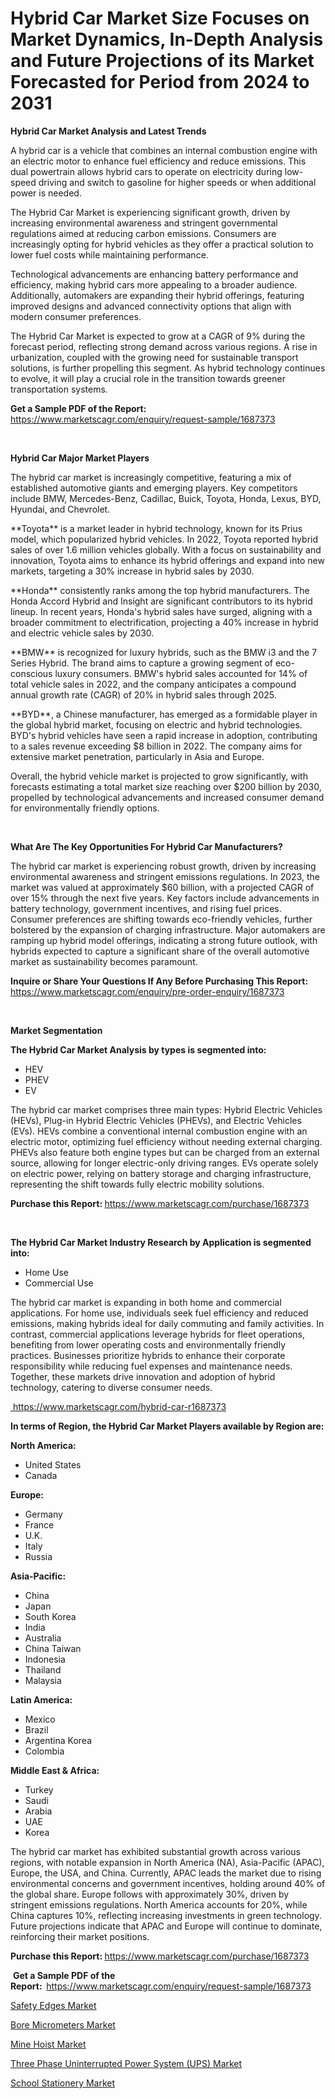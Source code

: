 <p><h1>Hybrid Car Market Size Focuses on Market Dynamics, In-Depth Analysis and Future Projections of its Market Forecasted for Period from 2024 to 2031</h1></p><p><strong>Hybrid Car Market Analysis and Latest Trends</strong></p>
<p><p>A hybrid car is a vehicle that combines an internal combustion engine with an electric motor to enhance fuel efficiency and reduce emissions. This dual powertrain allows hybrid cars to operate on electricity during low-speed driving and switch to gasoline for higher speeds or when additional power is needed.</p><p>The Hybrid Car Market is experiencing significant growth, driven by increasing environmental awareness and stringent governmental regulations aimed at reducing carbon emissions. Consumers are increasingly opting for hybrid vehicles as they offer a practical solution to lower fuel costs while maintaining performance. </p><p>Technological advancements are enhancing battery performance and efficiency, making hybrid cars more appealing to a broader audience. Additionally, automakers are expanding their hybrid offerings, featuring improved designs and advanced connectivity options that align with modern consumer preferences.</p><p>The Hybrid Car Market is expected to grow at a CAGR of 9% during the forecast period, reflecting strong demand across various regions. A rise in urbanization, coupled with the growing need for sustainable transport solutions, is further propelling this segment. As hybrid technology continues to evolve, it will play a crucial role in the transition towards greener transportation systems.</p></p>
<p><strong>Get a Sample PDF of the Report:&nbsp;</strong> <a href="https://www.marketscagr.com/enquiry/request-sample/1687373?utm_campaign=1817&utm_medium=2&utm_source=Github&utm_content=ia&utm_term=02112024&utm_id=hybrid-car">https://www.marketscagr.com/enquiry/request-sample/1687373</a></p>
<p>&nbsp;</p>
<p><strong>Hybrid Car Major Market Players</strong></p>
<p><p>The hybrid car market is increasingly competitive, featuring a mix of established automotive giants and emerging players. Key competitors include BMW, Mercedes-Benz, Cadillac, Buick, Toyota, Honda, Lexus, BYD, Hyundai, and Chevrolet.</p><p>**Toyota** is a market leader in hybrid technology, known for its Prius model, which popularized hybrid vehicles. In 2022, Toyota reported hybrid sales of over 1.6 million vehicles globally. With a focus on sustainability and innovation, Toyota aims to enhance its hybrid offerings and expand into new markets, targeting a 30% increase in hybrid sales by 2030.</p><p>**Honda** consistently ranks among the top hybrid manufacturers. The Honda Accord Hybrid and Insight are significant contributors to its hybrid lineup. In recent years, Honda's hybrid sales have surged, aligning with a broader commitment to electrification, projecting a 40% increase in hybrid and electric vehicle sales by 2030.</p><p>**BMW** is recognized for luxury hybrids, such as the BMW i3 and the 7 Series Hybrid. The brand aims to capture a growing segment of eco-conscious luxury consumers. BMW's hybrid sales accounted for 14% of total vehicle sales in 2022, and the company anticipates a compound annual growth rate (CAGR) of 20% in hybrid sales through 2025.</p><p>**BYD**, a Chinese manufacturer, has emerged as a formidable player in the global hybrid market, focusing on electric and hybrid technologies. BYD's hybrid vehicles have seen a rapid increase in adoption, contributing to a sales revenue exceeding $8 billion in 2022. The company aims for extensive market penetration, particularly in Asia and Europe.</p><p>Overall, the hybrid vehicle market is projected to grow significantly, with forecasts estimating a total market size reaching over $200 billion by 2030, propelled by technological advancements and increased consumer demand for environmentally friendly options.</p></p>
<p>&nbsp;</p>
<p><strong>What Are The Key Opportunities For Hybrid Car Manufacturers?</strong></p>
<p><p>The hybrid car market is experiencing robust growth, driven by increasing environmental awareness and stringent emissions regulations. In 2023, the market was valued at approximately $60 billion, with a projected CAGR of over 15% through the next five years. Key factors include advancements in battery technology, government incentives, and rising fuel prices. Consumer preferences are shifting towards eco-friendly vehicles, further bolstered by the expansion of charging infrastructure. Major automakers are ramping up hybrid model offerings, indicating a strong future outlook, with hybrids expected to capture a significant share of the overall automotive market as sustainability becomes paramount.</p></p>
<p><strong>Inquire or Share Your Questions If Any Before Purchasing This Report:</strong> <a href="https://www.marketscagr.com/enquiry/pre-order-enquiry/1687373?utm_campaign=1817&utm_medium=2&utm_source=Github&utm_content=ia&utm_term=02112024&utm_id=hybrid-car">https://www.marketscagr.com/enquiry/pre-order-enquiry/1687373</a></p>
<p>&nbsp;</p>
<p><strong>Market Segmentation</strong></p>
<p><strong>The Hybrid Car Market Analysis by types is segmented into:</strong></p>
<p><ul><li>HEV</li><li>PHEV</li><li>EV</li></ul></p>
<p><p>The hybrid car market comprises three main types: Hybrid Electric Vehicles (HEVs), Plug-in Hybrid Electric Vehicles (PHEVs), and Electric Vehicles (EVs). HEVs combine a conventional internal combustion engine with an electric motor, optimizing fuel efficiency without needing external charging. PHEVs also feature both engine types but can be charged from an external source, allowing for longer electric-only driving ranges. EVs operate solely on electric power, relying on battery storage and charging infrastructure, representing the shift towards fully electric mobility solutions.</p></p>
<p><strong>Purchase this Report:&nbsp;</strong><a href="https://www.marketscagr.com/purchase/1687373?utm_campaign=1817&utm_medium=2&utm_source=Github&utm_content=ia&utm_term=02112024&utm_id=hybrid-car">https://www.marketscagr.com/purchase/1687373</a></p>
<p>&nbsp;</p>
<p><strong>The Hybrid Car Market Industry Research by Application is segmented into:</strong></p>
<p><ul><li>Home Use</li><li>Commercial Use</li></ul></p>
<p><p>The hybrid car market is expanding in both home and commercial applications. For home use, individuals seek fuel efficiency and reduced emissions, making hybrids ideal for daily commuting and family activities. In contrast, commercial applications leverage hybrids for fleet operations, benefiting from lower operating costs and environmentally friendly practices. Businesses prioritize hybrids to enhance their corporate responsibility while reducing fuel expenses and maintenance needs. Together, these markets drive innovation and adoption of hybrid technology, catering to diverse consumer needs.</p></p>
<p><a href="https://www.marketscagr.com/hybrid-car-r1687373?utm_campaign=1817&utm_medium=2&utm_source=Github&utm_content=ia&utm_term=02112024&utm_id=hybrid-car">&nbsp;https://www.marketscagr.com/hybrid-car-r1687373</a></p>
<p><strong>In terms of Region, the Hybrid Car Market Players available by Region are:</strong></p>
<p>
    <p> <strong> North America: </strong>
        <ul>
            <li>United States</li>
            <li>Canada</li>
        </ul>
        </p> 
    <p> <strong> Europe: </strong>
        <ul>
            <li>Germany</li>
            <li>France</li>
            <li>U.K.</li>
            <li>Italy</li>
            <li>Russia</li>
        </ul>
        </p> 
    <p> <strong> Asia-Pacific: </strong>
        <ul>
            <li>China</li>
            <li>Japan</li>
            <li>South Korea</li>
            <li>India</li>
            <li>Australia</li>
            <li>China Taiwan</li>
            <li>Indonesia</li>
            <li>Thailand</li>
            <li>Malaysia</li>
        </ul>
        </p> 
    <p> <strong> Latin America: </strong>
        <ul>
            <li>Mexico</li>
            <li>Brazil</li>
            <li>Argentina Korea</li>
            <li>Colombia</li>
        </ul>
        </p> 
    <p> <strong> Middle East & Africa: </strong>
        <ul>
            <li>Turkey</li>
            <li>Saudi</li>
            <li>Arabia</li>
            <li>UAE</li>
            <li>Korea</li>
        </ul>
    </p>
    </p>
<p><p>The hybrid car market has exhibited substantial growth across various regions, with notable expansion in North America (NA), Asia-Pacific (APAC), Europe, the USA, and China. Currently, APAC leads the market due to rising environmental concerns and government incentives, holding around 40% of the global share. Europe follows with approximately 30%, driven by stringent emissions regulations. North America accounts for 20%, while China captures 10%, reflecting increasing investments in green technology. Future projections indicate that APAC and Europe will continue to dominate, reinforcing their market positions.</p></p>
<p><strong>Purchase this Report: </strong><a href="https://www.marketscagr.com/purchase/1687373?utm_campaign=1817&utm_medium=2&utm_source=Github&utm_content=ia&utm_term=02112024&utm_id=hybrid-car">https://www.marketscagr.com/purchase/1687373</a></p>
<p>&nbsp;<strong>Get a Sample PDF of the Report:&nbsp;&nbsp;</strong><a href="https://www.marketscagr.com/enquiry/request-sample/1687373?utm_campaign=1817&utm_medium=2&utm_source=Github&utm_content=ia&utm_term=02112024&utm_id=hybrid-car">https://www.marketscagr.com/enquiry/request-sample/1687373</a></p>
<p><strong></strong></p>
<p><p><a href="https://www.linkedin.com/pulse/comprehensive-safety-edges-market-report-segmentation-type-jpepc?utm_campaign=1817&utm_medium=2&utm_source=Github&utm_content=ia&utm_term=02112024&utm_id=hybrid-car">Safety Edges Market</a></p><p><a href="https://www.linkedin.com/pulse/bore-micrometers-market-research-report-2024-2031-iris-sight-fu0xc?utm_campaign=1817&utm_medium=2&utm_source=Github&utm_content=ia&utm_term=02112024&utm_id=hybrid-car">Bore Micrometers Market</a></p><p><a href="https://www.linkedin.com/pulse/mine-hoist-market-dynamics-application-types-emerging-zwuec?utm_campaign=1817&utm_medium=2&utm_source=Github&utm_content=ia&utm_term=02112024&utm_id=hybrid-car">Mine Hoist Market</a></p><p><a href="https://www.linkedin.com/pulse/three-phase-uninterrupted-power-system-ups-market-share-analysis-oxwmc?utm_campaign=1817&utm_medium=2&utm_source=Github&utm_content=ia&utm_term=02112024&utm_id=hybrid-car">Three Phase Uninterrupted Power System (UPS) Market</a></p><p><a href="https://www.linkedin.com/pulse/school-stationery-market-analysis-product-segmentation-mwrgc?utm_campaign=1817&utm_medium=2&utm_source=Github&utm_content=ia&utm_term=02112024&utm_id=hybrid-car">School Stationery Market</a></p></p>